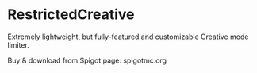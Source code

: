 # RestrictedCreative
Extremely lightweight, but fully-featured and customizable Creative mode limiter.

Buy & download from Spigot page: spigotmc.org
